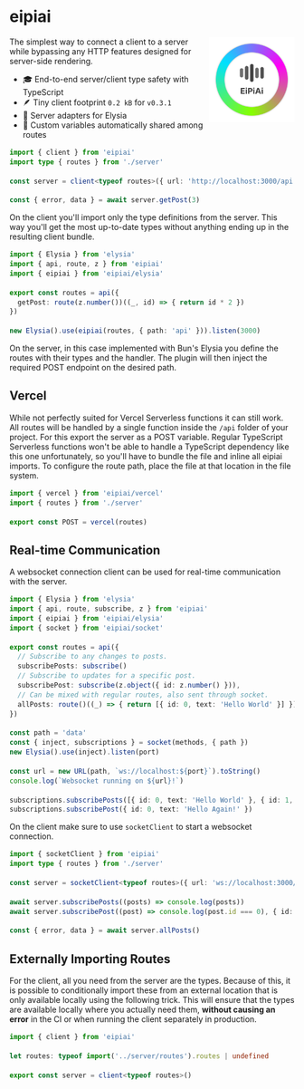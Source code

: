 # eipiai

<img align="right" src="https://github.com/tobua/eipiai/raw/main/logo.png" width="30%" alt="eipiai Logo" />

The simplest way to connect a client to a server while bypassing any HTTP features designed for server-side rendering.

- 🎓 End-to-end server/client type safety with TypeScript
- 🪶 Tiny client footprint `0.2 kB` for `v0.3.1`
- 💯 Server adapters for Elysia
- 🌳 Custom variables automatically shared among routes

```ts
import { client } from 'eipiai'
import type { routes } from './server'

const server = client<typeof routes>({ url: 'http://localhost:3000/api' })

const { error, data } = await server.getPost(3)
```

On the client you'll import only the type definitions from the server. This way you'll get the most up-to-date types without anything ending up in the resulting client bundle.

```ts
import { Elysia } from 'elysia'
import { api, route, z } from 'eipiai'
import { eipiai } from 'eipiai/elysia'

export const routes = api({
  getPost: route(z.number())((_, id) => { return id * 2 })
})

new Elysia().use(eipiai(routes, { path: 'api' })).listen(3000)
```

On the server, in this case implemented with Bun's Elysia you define the routes with their types and the handler. The plugin will then inject the required POST endpoint on the desired path.

## Vercel

While not perfectly suited for Vercel Serverless functions it can still work. All routes will be handled by a single function inside the `/api` folder of your project. For this export the server as a POST variable. Regular TypeScript Serverless functions won't be able to handle a TypeScript dependency like this one unfortunately, so you'll have to bundle the file and inline all eipiai imports. To configure the route path, place the file at that location in the file system.

```ts
import { vercel } from 'eipiai/vercel'
import { routes } from './server'

export const POST = vercel(routes)
```

## Real-time Communication

A websocket connection client can be used for real-time communication with the server.

```ts
import { Elysia } from 'elysia'
import { api, route, subscribe, z } from 'eipiai'
import { eipiai } from 'eipiai/elysia'
import { socket } from 'eipiai/socket'

export const routes = api({
  // Subscribe to any changes to posts.
  subscribePosts: subscribe()
  // Subscribe to updates for a specific post.
  subscribePost: subscribe(z.object({ id: z.number() })),
  // Can be mixed with regular routes, also sent through socket.
  allPosts: route()((_) => { return [{ id: 0, text: 'Hello World' }] })
})

const path = 'data'
const { inject, subscriptions } = socket(methods, { path })
new Elysia().use(inject).listen(port)

const url = new URL(path, `ws://localhost:${port}`).toString()
console.log(`Websocket running on ${url}!`)

subscriptions.subscribePosts([{ id: 0, text: 'Hello World' }, { id: 1, text: 'Hello Again!' }])
subscriptions.subscribePost({ id: 0, text: 'Hello Again!' })
```

On the client make sure to use `socketClient` to start a websocket connection.

```ts
import { socketClient } from 'eipiai'
import type { routes } from './server'

const server = socketClient<typeof routes>({ url: 'ws://localhost:3000/api' })

await server.subscribePosts((posts) => console.log(posts))
await server.subscribePost((post) => console.log(post.id === 0), { id: 0 })

const { error, data } = await server.allPosts()
```

## Externally Importing Routes

For the client, all you need from the server are the types. Because of this, it is possible to conditionally import these from an external location that is only available locally using the following trick. This will ensure that the types are available locally where you actually need them, **without causing an error** in the CI or when running the client separately in production.

```ts
import { client } from 'eipiai'

let routes: typeof import('../server/routes').routes | undefined

export const server = client<typeof routes>()
```
